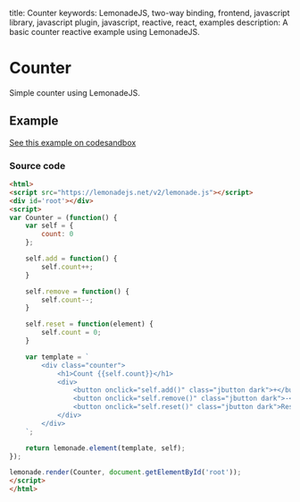 title: Counter
keywords: LemonadeJS, two-way binding, frontend, javascript library, javascript plugin, javascript, reactive, react, examples
description: A basic counter reactive example using LemonadeJS.

Counter
=======

Simple counter using LemonadeJS.  
  

Example
-------

[See this example on codesandbox](https://codesandbox.io/s/lemonadejs-basic-reactive-counter-o9i0o)

  

### Source code

```html
<html>
<script src="https://lemonadejs.net/v2/lemonade.js"></script>
<div id='root'></div>
<script>
var Counter = (function() {
    var self = {
        count: 0
    };

    self.add = function() {
        self.count++;
    }

    self.remove = function() {
        self.count--;
    }

    self.reset = function(element) {
        self.count = 0;
    }

    var template = `
        <div class="counter">
            <h1>Count {{self.count}}</h1>
            <div>
                <button onclick="self.add()" class="jbutton dark">+</button>
                <button onclick="self.remove()" class="jbutton dark">-</button>
                <button onclick="self.reset()" class="jbutton dark">Reset</button>
            </div>
        </div>
    `;

    return lemonade.element(template, self);
});

lemonade.render(Counter, document.getElementById('root'));
</script>
</html>
```
